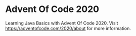 # Advent Of Code 2020
Learning Java Basics with Advent Of Code 2020.
Visit https://adventofcode.com/2020/about for more information.
